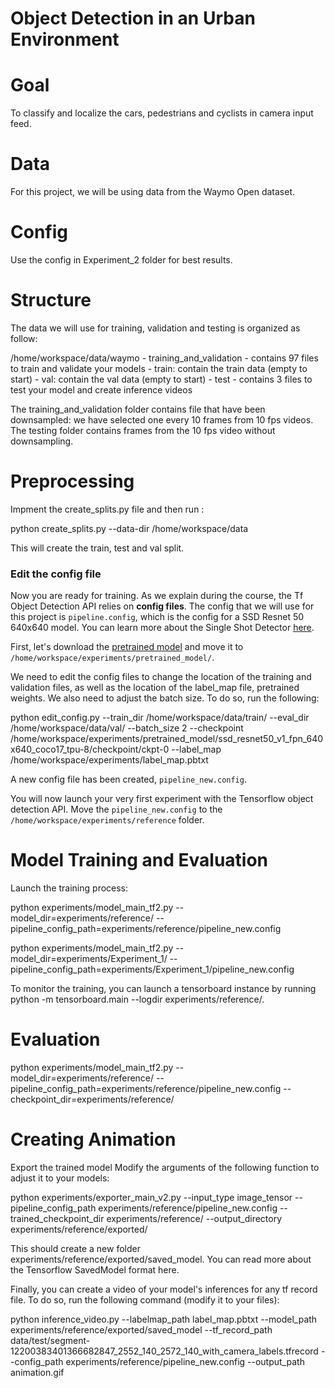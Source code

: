 # Object Detection in an Urban Environment
# Goal
To classify and localize the cars, pedestrians and cyclists in camera input feed.

# Data

For this project, we will be using data from the Waymo Open dataset.

# Config

Use the config in Experiment_2 folder for best results.

# Structure

The data we will use for training, validation and testing is organized as follow:

/home/workspace/data/waymo
    - training_and_validation - contains 97 files to train and validate your models
    - train: contain the train data (empty to start)
    - val: contain the val data (empty to start)
    - test - contains 3 files to test your model and create inference videos
    
The training_and_validation folder contains file that have been downsampled: we have selected one every 10 frames from 10 fps videos. The testing folder contains frames from the 10 fps video without downsampling.

# Preprocessing

Impment the create_splits.py file and then run :

python create_splits.py --data-dir /home/workspace/data

This will create the train, test and val split.
### Edit the config file

Now you are ready for training. As we explain during the course, the Tf Object Detection API relies on **config files**. The config that we will use for this project is `pipeline.config`, which is the config for a SSD Resnet 50 640x640 model. You can learn more about the Single Shot Detector [here](https://arxiv.org/pdf/1512.02325.pdf).

First, let's download the [pretrained model](http://download.tensorflow.org/models/object_detection/tf2/20200711/ssd_resnet50_v1_fpn_640x640_coco17_tpu-8.tar.gz) and move it to `/home/workspace/experiments/pretrained_model/`.

We need to edit the config files to change the location of the training and validation files, as well as the location of the label_map file, pretrained weights. We also need to adjust the batch size. To do so, run the following:

python edit_config.py --train_dir /home/workspace/data/train/ --eval_dir /home/workspace/data/val/ --batch_size 2 --checkpoint /home/workspace/experiments/pretrained_model/ssd_resnet50_v1_fpn_640x640_coco17_tpu-8/checkpoint/ckpt-0 --label_map /home/workspace/experiments/label_map.pbtxt

A new config file has been created, `pipeline_new.config`.

You will now launch your very first experiment with the Tensorflow object detection API. Move the `pipeline_new.config` to the `/home/workspace/experiments/reference` folder.

# Model Training and Evaluation

Launch the training process:

python experiments/model_main_tf2.py --model_dir=experiments/reference/ --pipeline_config_path=experiments/reference/pipeline_new.config

python experiments/model_main_tf2.py --model_dir=experiments/Experiment_1/ --pipeline_config_path=experiments/Experiment_1/pipeline_new.config

To monitor the training, you can launch a tensorboard instance by running python -m tensorboard.main --logdir experiments/reference/.

# Evaluation

python experiments/model_main_tf2.py --model_dir=experiments/reference/ --pipeline_config_path=experiments/reference/pipeline_new.config --checkpoint_dir=experiments/reference/

# Creating Animation

Export the trained model
Modify the arguments of the following function to adjust it to your models:

python experiments/exporter_main_v2.py --input_type image_tensor --pipeline_config_path experiments/reference/pipeline_new.config --trained_checkpoint_dir experiments/reference/ --output_directory experiments/reference/exported/

This should create a new folder experiments/reference/exported/saved_model. You can read more about the Tensorflow SavedModel format here.

Finally, you can create a video of your model's inferences for any tf record file. To do so, run the following command (modify it to your files):

python inference_video.py --labelmap_path label_map.pbtxt --model_path experiments/reference/exported/saved_model --tf_record_path data/test/segment-12200383401366682847_2552_140_2572_140_with_camera_labels.tfrecord --config_path experiments/reference/pipeline_new.config --output_path animation.gif



